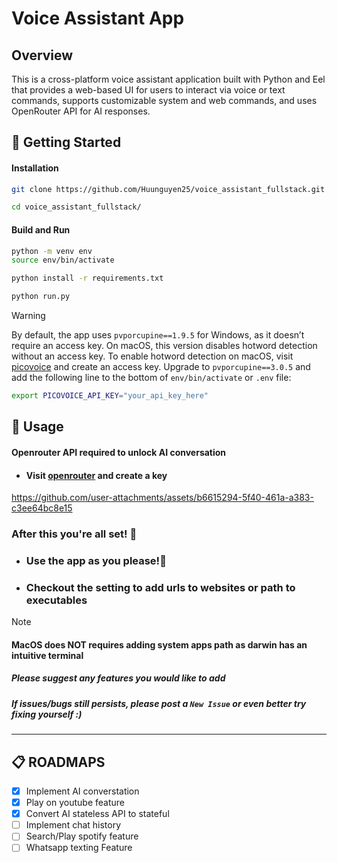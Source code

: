 # Voice Assistant App

## Overview
This is a cross-platform voice assistant application built with Python and Eel that provides a web-based UI for users to interact via voice or text commands, supports customizable system and web commands, and uses OpenRouter API for AI responses.

## 🚀 Getting Started

#### Installation
```bash
git clone https://github.com/Huunguyen25/voice_assistant_fullstack.git

cd voice_assistant_fullstack/
```
#### Build and Run
```bash
python -m venv env
source env/bin/activate

python install -r requirements.txt

python run.py
```

>[!WARNING]
> By default, the app uses `pvporcupine==1.9.5` for Windows, as it doesn’t require an access key. On macOS, this version disables hotword detection without an access key. To enable hotword detection on macOS, visit [picovoice](https://console.picovoice.ai/) and create an access key. Upgrade to `pvporcupine==3.0.5` and add the following line to the bottom of `env/bin/activate` or `.env` file:
> ```bash
> export PICOVOICE_API_KEY="your_api_key_here"
> ```

## 🎸 Usage
#### Openrouter API required to unlock AI conversation
* #### Visit [openrouter](https://openrouter.ai/settings/keys) and create a key
https://github.com/user-attachments/assets/b6615294-5f40-461a-a383-c3ee64bc8e15

### After this you're all set! 🎉

- ### Use the app as you please!🙂
- ### Checkout the setting to add urls to websites or path to executables

> [!NOTE]
> #### MacOS does NOT requires adding system apps path as darwin has an intuitive terminal
> ##### Please suggest any features you would like to add
> ##### If issues/bugs still persists, please post a `New Issue` or even better try fixing yourself :)

  ---
## 📋 ROADMAPS
- [x] Implement AI converstation
- [x] Play on youtube feature
- [x] Convert AI stateless API to stateful
- [ ] Implement chat history
- [ ] Search/Play spotify feature
- [ ] Whatsapp texting Feature
